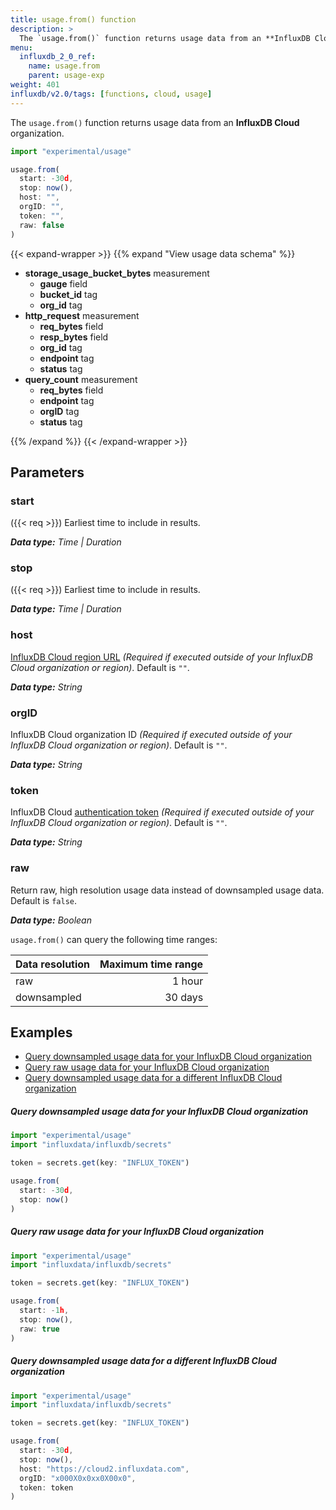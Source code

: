 ```yaml
---
title: usage.from() function
description: >
  The `usage.from()` function returns usage data from an **InfluxDB Cloud** organization.
menu:
  influxdb_2_0_ref:
    name: usage.from
    parent: usage-exp
weight: 401
influxdb/v2.0/tags: [functions, cloud, usage]
---
```


The `usage.from()` function returns usage data from an **InfluxDB Cloud** organization.

```js
import "experimental/usage"

usage.from(
  start: -30d,
  stop: now(),
  host: "",
  orgID: "",
  token: "",
  raw: false
)
```

{{< expand-wrapper >}}
{{% expand "View usage data schema" %}}
- **storage_usage_bucket_bytes** measurement
  - **gauge** field
  - **bucket_id** tag
  - **org_id** tag
- **http_request** measurement
  - **req_bytes** field
  - **resp_bytes** field
  - **org_id** tag
  - **endpoint** tag
  - **status** tag
- **query_count** measurement
  - **req_bytes** field
  - **endpoint** tag
  - **orgID** tag
  - **status** tag

<!--
- **queryd_billing** measurement
- **storage_usage_bucket_cardinality** measurement
- **events** measurement
-->
{{% /expand %}}
{{< /expand-wrapper >}}


## Parameters

### start
({{< req >}})
Earliest time to include in results.

_**Data type:** Time | Duration_

### stop
({{< req >}})
Earliest time to include in results.

_**Data type:** Time | Duration_

### host
[InfluxDB Cloud region URL](/influxdb/cloud/reference/regions/) _(Required if executed outside of your InfluxDB Cloud organization or region)_.
Default is `""`.

_**Data type:** String_

### orgID
InfluxDB Cloud organization ID _(Required if executed outside of your InfluxDB Cloud organization or region)_.
Default is `""`.

_**Data type:** String_

### token
InfluxDB Cloud [authentication token](/influxdb/v2.0/security/tokens/) _(Required if executed outside of your InfluxDB Cloud organization or region)_.
Default is `""`.

_**Data type:** String_

### raw
Return raw, high resolution usage data instead of downsampled usage data.
Default is `false`.

_**Data type:** Boolean_

`usage.from()` can query the following time ranges:

| Data resolution | Maximum time range |
| :-------------- | -----------------: |
| raw             |             1 hour |
| downsampled     |            30 days |

## Examples

- [Query downsampled usage data for your InfluxDB Cloud organization](#query-downsampled-usage-data-for-your-influxdb-cloud-organization)
- [Query raw usage data for your InfluxDB Cloud organization](#query-raw-usage-data-for-your-influxdb-cloud-organization)
- [Query downsampled usage data for a different InfluxDB Cloud organization](#query-downsampled-usage-data-for-a-different-influxdb-cloud-organization)

##### Query downsampled usage data for your InfluxDB Cloud organization
```js
import "experimental/usage"
import "influxdata/influxdb/secrets"

token = secrets.get(key: "INFLUX_TOKEN")

usage.from(
  start: -30d,
  stop: now()
)
```

##### Query raw usage data for your InfluxDB Cloud organization
```js
import "experimental/usage"
import "influxdata/influxdb/secrets"

token = secrets.get(key: "INFLUX_TOKEN")

usage.from(
  start: -1h,
  stop: now(),
  raw: true
)
```

##### Query downsampled usage data for a different InfluxDB Cloud organization
```js
import "experimental/usage"
import "influxdata/influxdb/secrets"

token = secrets.get(key: "INFLUX_TOKEN")

usage.from(
  start: -30d,
  stop: now(),
  host: "https://cloud2.influxdata.com",
  orgID: "x000X0x0xx0X00x0",
  token: token
)
```